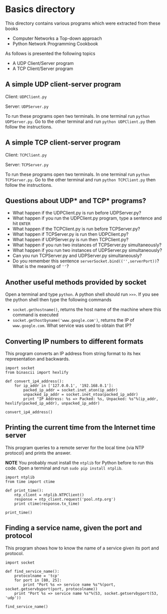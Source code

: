 # Basics directory
This directory contains various programs which were extracted from these books

- Computer Networks a Top-down approach
- Python Network Programming Cookbook

As follows is presented the following topics

- A UDP Client/Server program
- A TCP Client/Server program

## A simple UDP client-server program

Client: ``UDPClient.py``

Server: ``UDPServer.py``

To run these programs open two terminals. In one terminal run ``python UDPServer.py``.
Go to the other terminal and run ``python UDPClient.py`` then follow the instructions.

## A simple TCP client-server program

Client: ``TCPClient.py``

Server: ``TCPServer.py``

To run these programs open two terminals. In one terminal run ``python TCPServer.py``.
Go to the other terminal and run ``python TCPClient.py`` then follow the instructions.

## Questions about UDP\* and TCP\* programs?

- What happen if the UDPClient.py is run before UDPServer.py?
- What happen if you run the UDPClient.py program, type a sentence and hit ``ENTER``
- What happen if the TCPClient.py is run before TCPServer.py?
- What happen if TCPServer.py is run then UDPClient.py? 
- What happen if UDPServer.py is run then TCPClient.py?
- What happen if you run two instances of TCPServer.py simultaneously? 
- What happen if you run two instances of UDPServer.py simultaneously? 
- Can you run TCPServer.py and UDPServer.py simultaneously?
- Do you remember this sentence ``serverSocket.bind(('',serverPort))``? What is the meaning of ``''``? 

## Another useful methods provided by socket

Open a terminal and type ``python``. 
A python shell should run ``>>>``. 
If you see the python shell then type the following commands

- ``socket.gethostname()``, returns the host name of the machine where this command is executed
- ``socket.gethostbyname('www.google.com')``, returns the IP of ``www.google.com``. What service was used to obtain that IP?

## Converting IP numbers to different formats
This program converts an IP address from string format to its hex representation and backwards.

```
import socket
from binascii import hexlify

def convert_ip4_address():
	for ip_addr in ['127.0.0.1', '192.168.0.1']:
		packed_ip_addr = socket.inet_aton(ip_addr)
		unpacked_ip_addr = socket.inet_ntoa(packed_ip_addr)
		print "IP Address: %s => Packed: %s, Unpacked: %s"%(ip_addr, hexlify(packed_ip_addr), unpacked_ip_addr)

convert_ip4_address()
```

## Printing the current time from the Internet time server

This program queries to a remote server for the local time (via NTP protocol) and prints the answer.

**NOTE** You probably must install the ``ntplib`` for Python before to run this code.
Open a terminal and run ``sudo pip install ntplib``.

```
import ntplib
from time import ctime

def print_time():
	ntp_client = ntplib.NTPClient()
	response = ntp_client.request('pool.ntp.org')
	print ctime(response.tx_time)

print_time()
```

## Finding a service name, given the port and protocol

This program shows how to know the name of a service given its port and protocol.

```
import socket

def find_service_name():
	protocolname = 'tcp'
	for port in [80, 25]:
		print "Port %s => service name %s"%(port, socket.getservbyport(port, protocolname))
	print "Port %s => service name %s"%(53, socket.getservbyport(53, 'udp'))

find_service_name()
```
